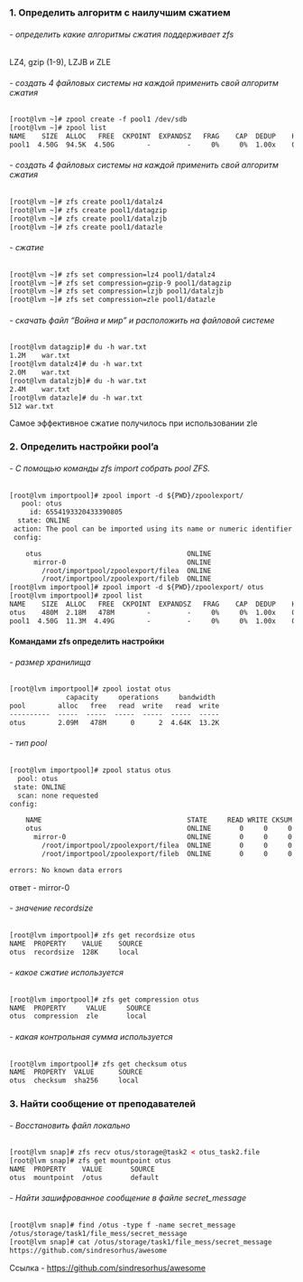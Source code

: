 ### 1. Определить алгоритм с наилучшим сжатием
###### - определить какие алгоритмы сжатия поддерживает zfs
LZ4, gzip (1-9), LZJB и ZLE
###### - создать 4 файловых системы на каждой применить свой алгоритм сжатия
```html
[root@lvm ~]# zpool create -f pool1 /dev/sdb
[root@lvm ~]# zpool list
NAME    SIZE  ALLOC   FREE  CKPOINT  EXPANDSZ   FRAG    CAP  DEDUP    HEALTH  ALTROOT
pool1  4.50G  94.5K  4.50G        -         -     0%     0%  1.00x    ONLINE  -
```
###### - создать 4 файловых системы на каждой применить свой алгоритм сжатия
```html
[root@lvm ~]# zfs create pool1/datalz4
[root@lvm ~]# zfs create pool1/datagzip
[root@lvm ~]# zfs create pool1/datalzjb
[root@lvm ~]# zfs create pool1/datazle
```
###### - сжатие
```html
[root@lvm ~]# zfs set compression=lz4 pool1/datalz4
[root@lvm ~]# zfs set compression=gzip-9 pool1/datagzip
[root@lvm ~]# zfs set compression=lzjb pool1/datalzjb
[root@lvm ~]# zfs set compression=zle pool1/datazle
```
###### - скачать файл “Война и мир” и расположить на файловой системе
```html
[root@lvm datagzip]# du -h war.txt 
1.2M	war.txt
[root@lvm datalz4]# du -h war.txt 
2.0M	war.txt
[root@lvm datalzjb]# du -h war.txt 
2.4M	war.txt
[root@lvm datazle]# du -h war.txt 
512	war.txt
```
Самое эффективное сжатие получилось при использовании zle 


### 2. Определить настройки pool’a
###### - С помощью команды zfs import собрать pool ZFS.
```html
[root@lvm importpool]# zpool import -d ${PWD}/zpoolexport/
   pool: otus
     id: 6554193320433390805
  state: ONLINE
 action: The pool can be imported using its name or numeric identifier.
 config:

	otus                                    ONLINE
	  mirror-0                              ONLINE
	    /root/importpool/zpoolexport/filea  ONLINE
	    /root/importpool/zpoolexport/fileb  ONLINE
[root@lvm importpool]# zpool import -d ${PWD}/zpoolexport/ otus
[root@lvm importpool]# zpool list
NAME    SIZE  ALLOC   FREE  CKPOINT  EXPANDSZ   FRAG    CAP  DEDUP    HEALTH  ALTROOT
otus    480M  2.18M   478M        -         -     0%     0%  1.00x    ONLINE  -
pool1  4.50G  11.3M  4.49G        -         -     0%     0%  1.00x    ONLINE  -
```
#### Командами zfs определить настройки
###### - размер хранилища
```html
[root@lvm importpool]# zpool iostat otus
              capacity     operations     bandwidth 
pool        alloc   free   read  write   read  write
----------  -----  -----  -----  -----  -----  -----
otus        2.09M   478M      0      2  4.64K  13.2K
```
###### - тип pool
```html
[root@lvm importpool]# zpool status otus
  pool: otus
 state: ONLINE
  scan: none requested
config:

	NAME                                    STATE     READ WRITE CKSUM
	otus                                    ONLINE       0     0     0
	  mirror-0                              ONLINE       0     0     0
	    /root/importpool/zpoolexport/filea  ONLINE       0     0     0
	    /root/importpool/zpoolexport/fileb  ONLINE       0     0     0

errors: No known data errors
```
ответ - mirror-0


###### - значение recordsize
```html
[root@lvm importpool]# zfs get recordsize otus
NAME  PROPERTY    VALUE    SOURCE
otus  recordsize  128K     local
```
###### - какое сжатие используется
```html
[root@lvm importpool]# zfs get compression otus
NAME  PROPERTY     VALUE     SOURCE
otus  compression  zle       local
```
###### - какая контрольная сумма используется
```html
[root@lvm importpool]# zfs get checksum otus
NAME  PROPERTY  VALUE      SOURCE
otus  checksum  sha256     local
```

### 3. Найти сообщение от преподавателей
###### - Восстановить файл локально
```html
[root@lvm snap]# zfs recv otus/storage@task2 < otus_task2.file 
[root@lvm snap]# zfs get mountpoint otus
NAME  PROPERTY    VALUE       SOURCE
otus  mountpoint  /otus       default
```
###### - Найти зашифрованное сообщение в файле secret_message
```html
[root@lvm snap]# find /otus -type f -name secret_message
/otus/storage/task1/file_mess/secret_message
[root@lvm snap]# cat /otus/storage/task1/file_mess/secret_message
https://github.com/sindresorhus/awesome 
```
Ссылка - https://github.com/sindresorhus/awesome













